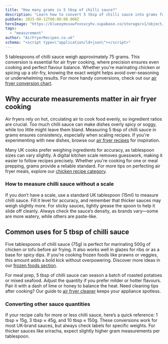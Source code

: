 ```yaml
---
title: "How many grams is 5 tbsp of chilli sauce?"
description: "Learn how to convert 5 tbsp of chilli sauce into grams for precise air fryer cooking. Get accurate measurements in seconds!"
pubDate: 2025-08-12T00:00:00.000Z
heroImage: "https://klueoymssxwfnxsvcyhv.supabase.co/storage/v1/object/public/md/how-many-grams-is-5-tbsp-of-chilli-sauce-f9bec812.webp"
tags:
  - "measurement"
author: "AirFryerRecipes.co.uk"
schema: "<script type=\"application/ld+json\"></script>"
---
```


<p>5 tablespoons of chilli sauce weigh approximately 75 grams. This conversion is essential for air fryer cooking, where precision ensures even cooking and perfect flavour balance. Whether you're marinating chicken or spicing up a stir-fry, knowing the exact weight helps avoid over-seasoning or underwhelming results. For more handy conversions, check out our <a href=https://www.airfryerrecipe.co.uk/air-fryer-conversion-chart>air fryer conversion chart</a>.</p>  

<h2>Why accurate measurements matter in air fryer cooking</h2>  
<p>Air fryers rely on hot, circulating air to cook food evenly, so ingredient ratios are crucial. Too much chilli sauce can make dishes overly spicy or soggy, while too little might leave them bland. Measuring 5 tbsp of chilli sauce in grams ensures consistency, especially when scaling recipes. If you're experimenting with new dishes, browse our <a href=https://www.airfryerrecipe.co.uk/recipes>air fryer recipes</a> for inspiration.</p>  

<p>Many UK cooks prefer weighing ingredients for accuracy, as tablespoon sizes can vary slightly. A digital kitchen scale removes guesswork, making it easier to follow recipes precisely. Whether you're cooking for one or meal prepping, grams provide a reliable standard. For more tips on perfecting air fryer meals, explore our <a href=https://www.airfryerrecipe.co.uk/recipe-category/chicken>chicken recipe category</a>.</p>  

<h3>How to measure chilli sauce without a scale</h3>  
<p>If you don’t have a scale, use a standard UK tablespoon (15ml) to measure chilli sauce. Fill it level for accuracy, and remember that thicker sauces may weigh slightly more. For sticky sauces, lightly grease the spoon to help it slide off cleanly. Always check the sauce’s density, as brands vary—some are more watery, while others are paste-like.</p>  

<h2>Common uses for 5 tbsp of chilli sauce</h2>  
<p>Five tablespoons of chilli sauce (75g) is perfect for marinating 500g of chicken or tofu before air frying. It also works well in glazes for ribs or as a base for spicy dips. If you're cooking frozen foods like prawns or veggies, this amount adds a bold kick without overpowering. Discover more ideas in our <a href=https://www.airfryerrecipe.co.uk/recipe-category/frozen-foods>frozen foods section</a>.</p>  

<p>For meal prep, 5 tbsp of chilli sauce can season a batch of roasted potatoes or mixed seafood. Adjust the quantity if you prefer milder or hotter flavours. Pair it with a dash of lime or honey to balance the heat. Need cleaning tips after cooking? Our guide to <a href=https://www.airfryerrecipe.co.uk/air-fryer-cleaner>air fryer cleaner</a> keeps your appliance spotless.</p>  

<h3>Converting other sauce quantities</h3>  
<p>If your recipe calls for more or less chilli sauce, here’s a quick reference: 1 tbsp ≈ 15g, 3 tbsp ≈ 45g, and 10 tbsp ≈ 150g. These conversions work for most UK-brand sauces, but always check labels for specific weights. For thicker sauces like sriracha, expect slightly higher gram measurements per tablespoon.</p>